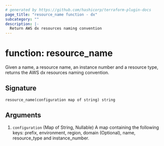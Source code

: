 ```yaml
---
# generated by https://github.com/hashicorp/terraform-plugin-docs
page_title: "resource_name function - dx"
subcategory: ""
description: |-
  Return AWS dx resources naming convention
---
```


# function: resource_name

Given a name, a resource name, an instance number and a resource type, returns the AWS dx resources naming convention.



## Signature

<!-- signature generated by tfplugindocs -->
```text
resource_name(configuration map of string) string
```

## Arguments

<!-- arguments generated by tfplugindocs -->
1. `configuration` (Map of String, Nullable) A map containing the following keys: prefix, environment, region, domain (Optional), name, resource_type and instance_number.
